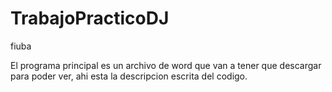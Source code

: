 # TrabajoPracticoDJ
fiuba

El programa principal es un archivo de word que van a tener que descargar para poder ver, ahi esta la descripcion escrita del codigo.
